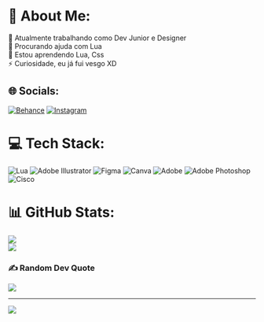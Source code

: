 # 💫 About Me:
🔭 Atualmente trabalhando como Dev Junior e Designer<br>🤝 Procurando ajuda com Lua<br>🌱 Estou aprendendo Lua, Css<br>⚡ Curiosidade, eu já fui vesgo XD


## 🌐 Socials:
[![Behance](https://img.shields.io/badge/Behance-1769ff?logo=behance&logoColor=white)](https://behance.net/rorizdesign) [![Instagram](https://img.shields.io/badge/Instagram-%23E4405F.svg?logo=Instagram&logoColor=white)](https://instagram.com/danroriz_) 

# 💻 Tech Stack:
![Lua](https://img.shields.io/badge/lua-%232C2D72.svg?style=flat&logo=lua&logoColor=white) ![Adobe Illustrator](https://img.shields.io/badge/adobe%20illustrator-%23FF9A00.svg?style=flat&logo=adobe%20illustrator&logoColor=white) ![Figma](https://img.shields.io/badge/figma-%23F24E1E.svg?style=flat&logo=figma&logoColor=white) ![Canva](https://img.shields.io/badge/Canva-%2300C4CC.svg?style=flat&logo=Canva&logoColor=white) ![Adobe](https://img.shields.io/badge/adobe-%23FF0000.svg?style=flat&logo=adobe&logoColor=white) ![Adobe Photoshop](https://img.shields.io/badge/adobe%20photoshop-%2331A8FF.svg?style=flat&logo=adobe%20photoshop&logoColor=white) ![Cisco](https://img.shields.io/badge/cisco-%23049fd9.svg?style=flat&logo=cisco&logoColor=black)
# 📊 GitHub Stats:
![](https://github-readme-stats.vercel.app/api?username=danroriz&theme=omni&hide_border=false&include_all_commits=false&count_private=false)<br/>
![](https://github-readme-streak-stats.herokuapp.com/?user=danroriz&theme=omni&hide_border=false)<br/>


### ✍️ Random Dev Quote
![](https://quotes-github-readme.vercel.app/api?type=horizontal&theme=radical)

---
[![](https://visitcount.itsvg.in/api?id=danroriz&icon=0&color=6)](https://visitcount.itsvg.in)

<!-- Proudly created with GPRM ( https://gprm.itsvg.in ) -->
